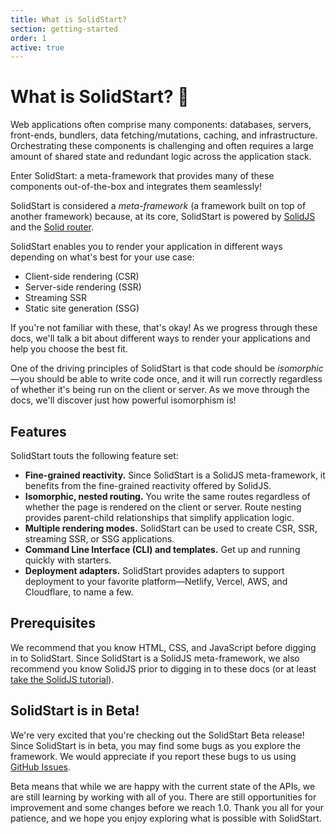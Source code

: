 ```yaml
---
title: What is SolidStart?
section: getting-started
order: 1
active: true
---
```


# What is SolidStart? 💙

Web applications often comprise many components: databases, servers, front-ends, bundlers, data fetching/mutations, caching, and infrastructure. Orchestrating these components is challenging and often requires a large amount of shared state and redundant logic across the application stack.

Enter SolidStart: a meta-framework that provides many of these components out-of-the-box and integrates them seamlessly!

SolidStart is considered a _meta-framework_ (a framework built on top of another framework) because, at its core, SolidStart is powered by [SolidJS](https://solidjs.com) and the [Solid router](https://github.com/solidjs/solid-router).

SolidStart enables you to render your application in different ways depending on what's best for your use case:

- Client-side rendering (CSR)
- Server-side rendering (SSR)
- Streaming SSR
- Static site generation (SSG)

If you're not familiar with these, that's okay! As we progress through these docs, we'll talk a bit about different ways to render your applications and help you choose the best fit.

One of the driving principles of SolidStart is that code should be _isomorphic_&mdash;you should be able to write code once, and it will run correctly regardless of whether it's being run on the client or server. As we move through the docs, we'll discover just how powerful isomorphism is!

## Features

SolidStart touts the following feature set:

- **Fine-grained reactivity.** Since SolidStart is a SolidJS meta-framework, it benefits from the fine-grained reactivity offered by SolidJS.
- **Isomorphic, nested routing.** You write the same routes regardless of whether the page is rendered on the client or server. Route nesting provides parent-child relationships that simplify application logic.
- **Multiple rendering modes.** SolidStart can be used to create CSR, SSR, streaming SSR, or SSG applications.
- **Command Line Interface (CLI) and templates.** Get up and running quickly with starters.
- **Deployment adapters.** SolidStart provides adapters to support deployment to your favorite platform&mdash;Netlify, Vercel, AWS, and Cloudflare, to name a few.

## Prerequisites

We recommend that you know HTML, CSS, and JavaScript before digging in to SolidStart. Since SolidStart is a SolidJS meta-framework, we also recommend you know SolidJS prior to digging in to these docs (or at least [take the SolidJS tutorial](https://www.solidjs.com/tutorial)).

## SolidStart is in Beta!

We're very excited that you're checking out the SolidStart Beta release! Since SolidStart is in beta, you may find some bugs as you explore the framework. We would appreciate if you report these bugs to us using [GitHub Issues](https://github.com/solidjs/solid-start/issues).

Beta means that while we are happy with the current state of the APIs, we are still learning by working with all of you. There are still opportunities for improvement and some changes before we reach 1.0. Thank you all for your patience, and we hope you enjoy exploring what is possible with SolidStart.
